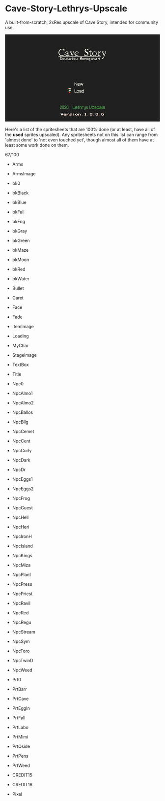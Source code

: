 # Cave-Story-Lethrys-Upscale
A built-from-scratch, 2xRes upscale of Cave Story, intended for community use.

![Screenshot](screenshot.png)

Here's a list of the spritesheets that are 100% done (or at least, have all of the **used** sprites upscaled). Any spritesheets not on this list can range from 'almost done' to 'not even touched yet', though almost all of them have at least some work done on them.

67/100

- Arms
- ArmsImage
- bk0
- bkBlack
- bkBlue
- bkFall
- bkFog
- bkGray
- bkGreen
- bkMaze
- bkMoon
- bkRed
- bkWater
- Bullet
- Caret
- Face
- Fade
- ItemImage
- Loading
- MyChar
- StageImage
- TextBox
- Title

- Npc0
- NpcAlmo1
- NpcAlmo2
- NpcBallos
- NpcBllg
- NpcCemet
- NpcCent
- NpcCurly
- NpcDark
- NpcDr
- NpcEggs1
- NpcEggs2
- NpcFrog
- NpcGuest
- NpcHell
- NpcHeri
- NpcIronH
- NpcIsland
- NpcKings
- NpcMiza
- NpcPlant
- NpcPress
- NpcPriest
- NpcRavil
- NpcRed
- NpcRegu
- NpcStream
- NpcSym
- NpcToro
- NpcTwinD
- NpcWeed

- Prt0
- PrtBarr
- PrtCave
- PrtEggIn
- PrtFall
- PrtLabo
- PrtMimi
- PrtOside
- PrtPens
- PrtWeed

- CREDIT15
- CREDIT16
- Pixel
